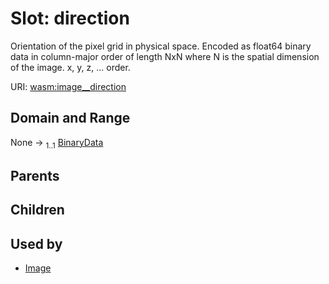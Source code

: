 
# Slot: direction

Orientation of the pixel grid in physical space.
Encoded as float64 binary data in column-major order of length NxN where N is the spatial dimension of the image. x, y, z, ... order.

URI: [wasm:image__direction](https://w3id.org/itk/wasmimage__direction)


## Domain and Range

None &#8594;  <sub>1..1</sub> [BinaryData](BinaryData.md)

## Parents


## Children


## Used by

 * [Image](Image.md)
